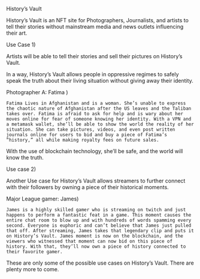 History’s Vault


 History’s Vault is an NFT site for Photographers, Journalists, and artists to tell their stories without mainstream media and news outlets influencing their art. 

Use Case 1)

Artists will be able to tell their stories and sell their pictures on History’s Vault. 

In a way, History’s Vault allows people in oppressive regimes to safely speak the truth about their living situation without giving away their identity. 

Photographer A: Fatima ) 

`Fatima Lives in Afghanistan and is a woman. She’s unable to express the chaotic nature of Afghanistan after the US leaves and the Taliban takes over. Fatima is afraid to ask for help and is wary about her moves online for fear of someone knowing her identity. With a VPN and a metamask wallet, she’ll be able to show the world the reality of her situation. She can take pictures, videos, and even post written journals online for users to bid and buy a piece of Fatima’s “history,” all while making royalty fees on future sales. `

With the use of blockchain technology, she’ll be safe, and the world will know the truth.

Use case 2)

Another Use case for History’s Vault allows streamers to further connect with their followers by owning a piece of their historical moments. 

Major League gamer: James)

`James is a highly skilled gamer who is streaming on twitch and just happens to perform a fantastic feat in a game. This moment causes the entire chat room to blow up and with hundreds of words spamming every second. Everyone is euphoric and can’t believe that James just pulled that off. After streaming, James takes that legendary clip and puts it on History’s Vault. James moment is now on the blockchain, and the viewers who witnessed that moment can now bid on this piece of history. With that, they’ll now own a piece of history connected to their favorite gamer. `


These are only some of the possible use cases on History’s Vault. There are plenty more to come.



